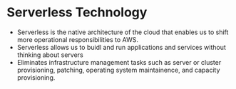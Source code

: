 # Serverless Technology
* Serverless is the native architecture of the cloud that enables us to shift more operational responsibilities to AWS.
* Serverless allows us to buidl and run applications and services without thinking about servers
* Eliminates infrastructure management tasks such as server or cluster provisioning, patching, operating system maintainence, and capacity provisioning.
